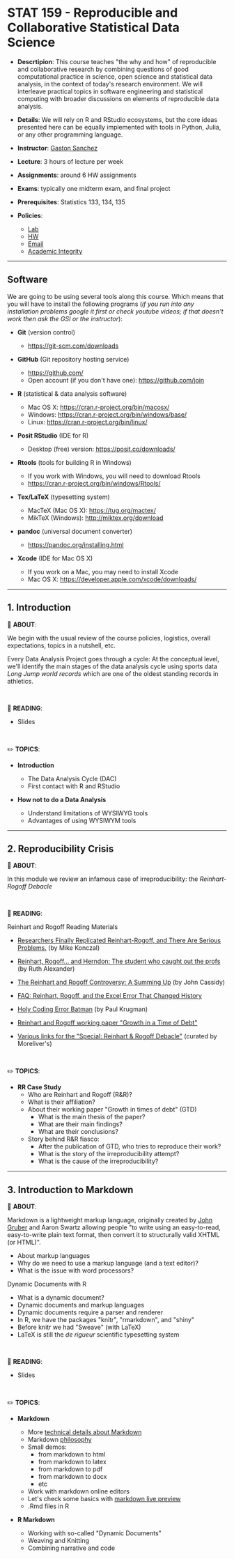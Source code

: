 # STAT 159 - Reproducible and Collaborative Statistical Data Science

- __Descrtipion__: This course teaches "the why and how" of reproducible and collaborative research by combining questions of good computational practice in science, open science and statistical data analysis, in the context of today's research environment. We will interleave practical topics in software engineering and statistical computing with broader discussions on elements of reproducible data analysis.

- __Details__: We will rely on R and RStudio ecosystems, but the core ideas presented here can be equally implemented with tools in Python, Julia, or any other programming language.

- __Instructor__: [Gaston Sanchez](https://www.gastonsanchez.com)

- __Lecture__: 3 hours of lecture per week

- __Assignments__: around 6 HW assignments

- __Exams__: typically one midterm exam, and final project

- __Prerequisites__: Statistics 133, 134, 135

- __Policies__:
    + [Lab](https://github.com/gastonstat/course-policies/blob/main/policy-lab.md)
    + [HW](https://github.com/gastonstat/course-policies/blob/main/policy-hw.md)
    + [Email](https://github.com/gastonstat/course-policies/blob/main/policy-email.md)
    + [Academic Integrity](https://github.com/gastonstat/course-policies/blob/main/policy-academic-integrity.md)


-----


## Software

We are going to be using several tools along this course. Which means that you will have to install the following programs (_if you run into any installation problems google it first or check youtube videos; if that doesn't work then ask the GSI or the instructor_):

- __Git__ (version control)
	- https://git-scm.com/downloads

- __GitHub__ (Git repository hosting service)
	- https://github.com/
  - Open account (if you don't have one): https://github.com/join

- __R__ (statistical & data analysis software)
	- Mac OS X: https://cran.r-project.org/bin/macosx/
	- Windows: https://cran.r-project.org/bin/windows/base/
	- Linux: https://cran.r-project.org/bin/linux/

- __Posit RStudio__ (IDE for R)
	- Desktop (free) version: https://posit.co/downloads/

- __Rtools__ (tools for building R in Windows)
	- If you work with Windows, you will need to download Rtools
	- https://cran.r-project.org/bin/windows/Rtools/

- __Tex/LaTeX__ (typesetting system)
	- MacTeX (Mac OS X): https://tug.org/mactex/
	- MikTeX (Windows): http://miktex.org/download

- __pandoc__ (universal document converter)
	- https://pandoc.org/installing.html

- __Xcode__ (IDE for Mac OS X)
	- If you work on a Mac, you may need to install Xcode
	- Mac OS X: https://developer.apple.com/xcode/downloads/


-----


## 1. Introduction

:card_index: __ABOUT__:

We begin with the usual review of the course policies, logistics, overall expectations, topics in a nutshell, etc.

Every Data Analysis Project goes through a cycle: At the conceptual level, we'll identify the main stages of the data analysis cycle using sports data _Long Jump world records_ which are one of the oldest standing records in athletics.

<br>

:book: __READING__: 

- Slides

<br>

:pencil2: __TOPICS__:

+ __Introduction__
    - The Data Analysis Cycle (DAC)
    - First contact with R and RStudio

+ __How not to do a Data Analysis__
    - Understand limitations of WYSIWYG tools
    - Advantages of using WYSIWYM tools


-----


## 2. Reproducibility Crisis

:card_index: __ABOUT__:

In this module we review an infamous case of irreproducibility: the _Reinhart-Rogoff Debacle_

<br>

:book: __READING__: 

Reinhart and Rogoff Reading Materials

- [Researchers Finally Replicated Reinhart-Rogoff, and There Are Serious Problems.](http://rooseveltinstitute.org/researchers-finally-replicated-reinhart-rogoff-and-there-are-serious-problems/) (by Mike Konczal)

- [Reinhart, Rogoff... and Herndon: The student who caught out the profs](http://www.bbc.com/news/magazine-22223190) (by Ruth Alexander)

- [The Reinhart and Rogoff Controversy: A Summing Up](http://www.newyorker.com/news/john-cassidy/the-reinhart-and-rogoff-controversy-a-summing-up) (by John Cassidy) 

- [FAQ: Reinhart, Rogoff, and the Excel Error That Changed History](http://www.bloomberg.com/news/articles/2013-04-18/faq-reinhart-rogoff-and-the-excel-error-that-changed-history)

- [Holy Coding Error Batman](http://krugman.blogs.nytimes.com/2013/04/16/holy-coding-error-batman/) (by Paul Krugman)

- [Reinhart and Rogoff working paper "Growth in a Time of Debt"](http://www.nber.org/papers/w15639)

- [Various links for the "Special: Reinhart & Rogoff Debacle"](http://morelivers.blogspot.fr/2013/04/21st-apr-special-reinhart-rogoff-debacle.html) (curated by Moreliver's)

<br>

:pencil2: __TOPICS__:

+ __RR Case Study__
    - Who are Reinhart and Rogoff (R&R)?
    - What is their affiliation?
    - About their working paper "Growth in times of debt" (GTD)
    	+ What is the main thesis of the paper?
    	+ What are their main findings?
    	+ What are their conclusions?
    - Story behind R&R fiasco:
    	+ After the publication of GTD, who tries to reproduce their work?
    	+ What is the story of the irreproducibility attempt?
    	+ What is the cause of the irreproducibility?


-----


## 3. Introduction to Markdown

:card_index: __ABOUT__:

Markdown is a lightweight markup language, originally created by 
[John Gruber](http://daringfireball.net/) and Aaron Swartz allowing people 
"to write using an easy-to-read, easy-to-write plain text format, then convert 
it to structurally valid XHTML (or HTML)". 

- About markup languages
- Why do we need to use a markup language (and a text editor)?
- What is the issue with word processors?

Dynamic Documents with R

- What is a dynamic document?
- Dynamic documents and markup languages
- Dynamic documents require a parser and renderer
- In R, we have the packages "knitr", "rmarkdown", and "shiny"
- Before knitr we had "Sweave" (with LaTeX)
- LaTeX is still the _de rigueur_ scientific typesetting system

<br>

:book: __READING__: 

- Slides

<br>

:pencil2: __TOPICS__:

+ __Markdown__
    - More [technical details about Markdown](http://daringfireball.net/projects/markdown/)
    - Markdown [philosophy](https://daringfireball.net/projects/markdown/syntax#philosophy)
    - Small demos:
    	+ from markdown to html
    	+ from markdown to latex
    	+ from markdown to pdf
    	+ from markdown to docx
    	+ etc
    - Work with markdown online editors
    - Let's check some basics with [markdown live preview](http://markdownlivepreview.com/) 
    - .Rmd files in R

+ __R Markdown__
    - Working with so-called "Dynamic Documents"
    - Weaving and Knitting
    - Combining narrative and code
